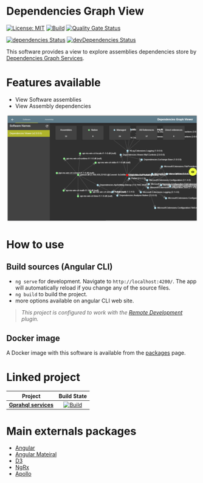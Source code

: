 # Dependencies Graph View 

[![License: MIT](https://img.shields.io/badge/License-MIT-yellow.svg)](/LICENSE)
[![Build][github-actions-badge]][github-actions]
[![Quality Gate Status][sonar-project-badge]][sonar-project]


[![dependencies Status][node-dependencies-badge]][node-dependencies]
[![devDependencies Status][node-dev-dependencies-badge]][node-dev-dependencies]

This software provides a view to explore assemblies dependencies store by [Dependencies Graph Services]().

# Features available
- View Software assemblies
- View Assembly dependencies

<img src="doc/images/viewer.png"/>

# How to use
## Build sources (Angular CLI)
- `ng serve` for development. Navigate to `http://localhost:4200/`. The app will automatically reload if you change any of the source files.
- `ng build` to build the project.
- more options available on angular CLI web site.


> *This project is configured to work with the [Remote Development][remote-development-plugin-url] plugin.*

## Docker image

A Docker image with this software is available from the [packages][github-package] page.

# Linked project
|        Project                         |                Build State                              | 
| -------------------------------------- | :-----------------------------------------------------: | 
| [**Gprahql services**][graphql-url]       |      [![Build][graphql-badge]][graphql-url]   | 


# Main externals packages
- [Angular](https://angular.io/)
- [Angular Mateiral](https://material.angular.io/)
- [D3](https://d3js.org/)
- [NgRx](https://ngrx.io/)
- [Apollo](https://www.apollographql.com/docs/angular/)



[github-actions]:                   https://github.com/xclemence/Dependencies-graph-viewer/actions
[github-actions-badge]:             https://github.com/xclemence/dependencies-graph-viewer/workflows/CI/badge.svg?branch=master

[sonar-project]:                    https://sonarcloud.io/dashboard?id=xclemence_dependencies-graph-viewer
[sonar-project-badge]:              https://sonarcloud.io/api/project_badges/measure?project=xclemence_dependencies-graph-viewer&metric=alert_status

[node-dependencies]:                https://david-dm.org/xclemence/dependencies-graph-viewer
[node-dependencies-badge]:          https://david-dm.org/xclemence/dependencies-graph-viewer/status.svg

[node-dev-dependencies]:            https://david-dm.org/xclemence/dependencies-graph-viewer?type=dev
[node-dev-dependencies-badge]:      https://david-dm.org/xclemence/dependencies-graph-viewer/dev-status.svg

[graphql-badge]:                   https://github.com/xclemence/dependencies-graph-graphql/workflows/Node.js%20CI/badge.svg?branch=master
[graphql-url]:                     https://github.com/xclemence/dependencies-graph-graphql

[remote-development-plugin-url]:    https://marketplace.visualstudio.com/items?itemName=ms-vscode-remote.vscode-remote-extensionpack 

[github-package]:                   https://github.com/xclemence/dependencies-graph-services/packages
